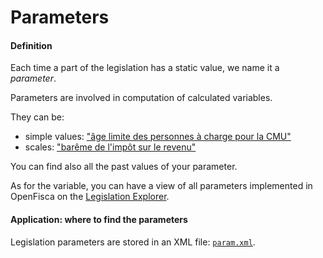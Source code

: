 # Parameters

#### Definition
Each time a part of the legislation has a static value, we name it a *parameter*.

Parameters are involved in computation of calculated variables.

They can be:
- simple values: ["âge limite des personnes à charge pour la CMU"](https://legislation.openfisca.fr/parameters/cmu.age_limite_pac)
- scales: ["barême de l'impôt sur le revenu"](https://legislation.openfisca.fr/parameters/ir.bareme)

You can find also all the past values of your parameter. 

As for the variable, you can have a view of all parameters implemented in OpenFisca on the [Legislation Explorer](https://legislation.openfisca.fr/parameters).

#### Application: where to find the parameters 

Legislation parameters are stored in an XML file:
[`param.xml`](https://github.com/openfisca/openfisca-france/blob/master/openfisca_france/param/param.xml). 